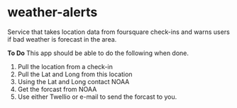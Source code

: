 weather-alerts
==============

Service that takes location data from foursquare check-ins and warns users if bad weather is forecast in the area.


**To Do**
This app should be able to do the following when done.

1. Pull the location from a check-in
2. Pull the Lat and Long from this location
3. Using the Lat and Long contact NOAA
4. Get the forcast from NOAA
5. Use either Twellio or e-mail to send the forcast to you.


